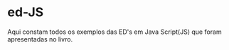 # ed-JS
  
Aqui constam todos os exemplos das ED's em Java Script(JS) que foram apresentadas no livro.
